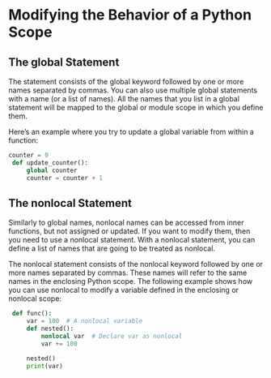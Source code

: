 # Modifying the Behavior of a Python Scope

## The global Statement

The statement consists of the global keyword followed by one or more names separated by commas. You can also use multiple global statements with a name (or a list of names). All the names that you list in a global statement will be mapped to the global or module scope in which you define them.

Here’s an example where you try to update a global variable from within a function:

``` python
counter = 0 
 def update_counter():
     global counter  
     counter = counter + 1  
```

## The nonlocal Statement

Similarly to global names, nonlocal names can be accessed from inner functions, but not assigned or updated. If you want to modify them, then you need to use a nonlocal statement. With a nonlocal statement, you can define a list of names that are going to be treated as nonlocal.

The nonlocal statement consists of the nonlocal keyword followed by one or more names separated by commas. These names will refer to the same names in the enclosing Python scope. The following example shows how you can use nonlocal to modify a variable defined in the enclosing or nonlocal scope:

```python
 def func():
     var = 100  # A nonlocal variable
     def nested():
         nonlocal var  # Declare var as nonlocal
         var += 100

     nested()
     print(var)
```

